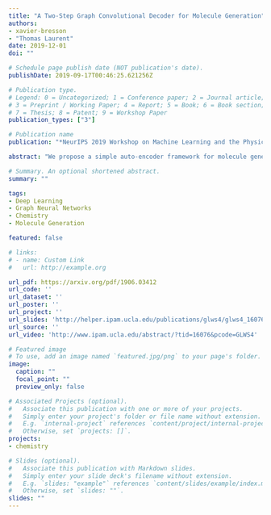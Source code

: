 ```yaml
---
title: "A Two-Step Graph Convolutional Decoder for Molecule Generation"
authors:
- xavier-bresson
- "Thomas Laurent"
date: 2019-12-01
doi: ""

# Schedule page publish date (NOT publication's date).
publishDate: 2019-09-17T00:46:25.621256Z

# Publication type.
# Legend: 0 = Uncategorized; 1 = Conference paper; 2 = Journal article;
# 3 = Preprint / Working Paper; 4 = Report; 5 = Book; 6 = Book section;
# 7 = Thesis; 8 = Patent; 9 = Workshop Paper
publication_types: ["3"]

# Publication name
publication: "*NeurIPS 2019 Workshop on Machine Learning and the Physical Sciences*"

abstract: "We propose a simple auto-encoder framework for molecule generation. The molecular graph is first encoded into a continuous latent representation , which is then decoded back to a molecule. The encoding process is easy, but the decoding process remains challenging. In this work, we introduce a simple two-step decoding process. In a first step, a fully connected neural network uses the latent vector  to produce a molecular formula, for example CO (one carbon and two oxygen atoms). In a second step, a graph convolutional neural network uses the same latent vector  to place bounds between the atoms that were produced in the first step (for example a double bound will be placed between the carbon and each of the oxygens). This two-step process, in which a bag of atoms is first generated, and then assembled, provides a simple framework that allows us to develop an efficient molecule auto-encoder. Numerical experiments on basic tasks such as novelty, uniqueness, validity and optimized chemical property for the 250k ZINC molecules demonstrate the performances of the proposed system. Particularly, we achieve the highest reconstruction rate of 90.5%, improving the previous rate of 76.7%. We also report the best property improvement results when optimization is constrained by the molecular distance between the original and generated molecules."

# Summary. An optional shortened abstract.
summary: ""

tags:
- Deep Learning
- Graph Neural Networks
- Chemistry
- Molecule Generation

featured: false

# links:
# - name: Custom Link
#   url: http://example.org

url_pdf: https://arxiv.org/pdf/1906.03412
url_code: ''
url_dataset: ''
url_poster: ''
url_project: ''
url_slides: 'http://helper.ipam.ucla.edu/publications/glws4/glws4_16076.pdf'
url_source: ''
url_video: 'http://www.ipam.ucla.edu/abstract/?tid=16076&pcode=GLWS4'

# Featured image
# To use, add an image named `featured.jpg/png` to your page's folder. 
image:
  caption: ""
  focal_point: ""
  preview_only: false

# Associated Projects (optional).
#   Associate this publication with one or more of your projects.
#   Simply enter your project's folder or file name without extension.
#   E.g. `internal-project` references `content/project/internal-project/index.md`.
#   Otherwise, set `projects: []`.
projects:
- chemistry

# Slides (optional).
#   Associate this publication with Markdown slides.
#   Simply enter your slide deck's filename without extension.
#   E.g. `slides: "example"` references `content/slides/example/index.md`.
#   Otherwise, set `slides: ""`.
slides: ""
---
```


